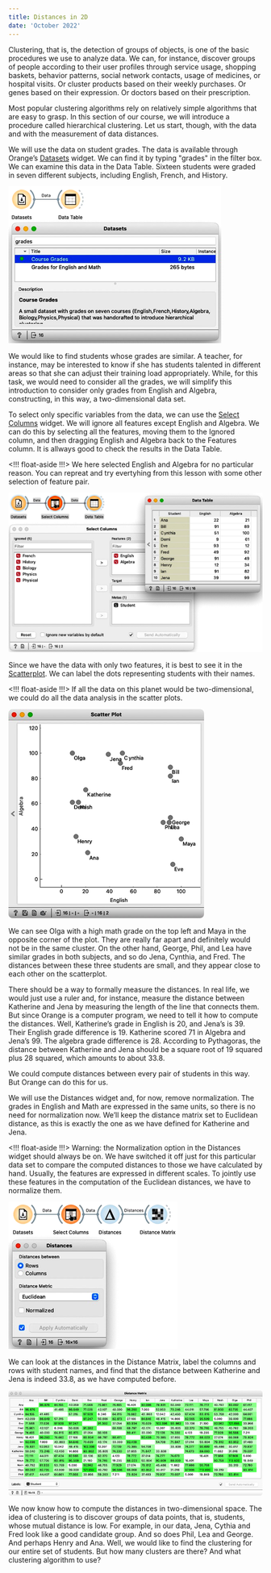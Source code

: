 ```yaml
---
title: Distances in 2D
date: 'October 2022'
---
```

Clustering, that is, the detection of groups of objects, is one of the basic procedures we use to analyze data. We can, for instance, discover groups of people according to their user profiles through service usage, shopping baskets, behavior patterns, social network contacts, usage of medicines, or hospital visits. Or cluster products based on their weekly purchases. Or genes based on their expression. Or doctors based on their prescription.

Most popular clustering algorithms rely on relatively simple algorithms that are easy to grasp. In this section of our course, we will introduce a procedure called hierarchical clustering. Let us start, though, with the data and with the measurement of data distances.

We will use the data on student grades. The data is available through Orange’s [Datasets](https://orangedatamining.com/widget-catalog/data/datasets/) widget. We can find it by typing "grades" in the filter box. We can examine this data in the Data Table. Sixteen students were graded in seven different subjects, including English, French, and History. 

![](grades-dataset.png)


We would like to find students whose grades are similar. A teacher, for instance, may be interested to know if she has students talented in different areas so that she can adjust their training load appropriately. While, for this task, we would need to consider all the grades, we will simplify this introduction to consider only grades from English and Algebra, constructing, in this way, a two-dimensional data set.

To select only specific variables from the data, we can use the [Select Columns](https://orangedatamining.com/widget-catalog/data/selectcolumns) widget. We will ignore all features except English and Algebra. We can do this by selecting all the features, moving them to the Ignored column, and then dragging English and Algebra back to the Features column. It is allways good to check the results in the Data Table.

<!!! float-aside !!!>
We here selected English and Algebra for no particular reason. You can repreat and try evertyhing from this lesson with some other selection of feature pair.

![](select-columns.png)

Since we have the data with only two features, it is best to see it in the [Scatterplot](https://orangedatamining.com/widget-catalog/visualize/scatterplot). We can label the dots representing students with their names. 

<!!! float-aside !!!>
If all the data on this planet would be two-dimensional, we could do all the data analysis in the scatter plots.

![](scatterplot.png)

We can see Olga with a high math grade on the top left and Maya in the opposite corner of the plot. They are really far apart and definitely would not be in the same cluster. On the other hand, George, Phil, and Lea have similar grades in both subjects, and so do Jena, Cynthia, and Fred. The distances between these three students are small, and they appear close to each other on the scatterplot.

There should be a way to formally measure the distances. In real life, we would just use a ruler and, for instance, measure the distance between Katherine and Jena by measuring the length of the line that connects them. But since Orange is a computer program, we need to tell it how to compute the distances. Well, Katherine’s grade in English is 20, and Jena’s is 39. Their English grade difference is 19. Katherine scored 71 in Algebra and Jena’s 99. The algebra grade difference is 28. According to Pythagoras, the distance between Katherine and Jena should be a square root of 19 squared plus 28 squared, which amounts to about 33.8. 

We could compute distances between every pair of students in this way. But Orange can do this for us.

We will use the Distances widget and, for now, remove normalization. The grades in English and Math are expressed in the same units, so there is no need for normalization now. We’ll keep the distance matrix set to Euclidean distance, as this is exactly the one as we have defined for Katherine and Jena.

<!!! float-aside !!!>
Warning: the Normalization option in the Distances widget should always be on. We have switched it off just for this particular data set to compare the computed distances to those we have calculated by hand. Usually, the features are expressed in different scales. To jointly use these features in the computation of the Euclidean distances, we have to normalize them.

![](distances.png)

We can look at the distances in the Distance Matrix, label the columns and rows with student names, and find that the distance between Katherine and Jena is indeed 33.8, as we have computed before. 

![](distance-matrix.png)

We now know how to compute the distances in two-dimensional space. The idea of clustering is to discover groups of data points, that is, students, whose mutual distance is low. For example, in our data, Jena, Cythia and Fred look like a good candidate group. And so does Phil, Lea and George. And perhaps Henry and Ana. Well, we would like to find the clustering for our entire set of students. But how many clusters are there? And what clustering algorithm to use? 